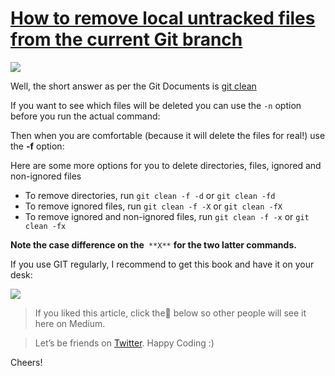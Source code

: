 
# [How to remove local untracked files from the current Git branch](https://koukia.ca/how-to-remove-local-untracked-files-from-the-current-git-branch-571c6ce9b6b1)

![](https://miro.medium.com/max/1024/1*SptUKxY2gmxa4XC3W1_nRw.jpeg)

Well, the short answer as per the Git Documents is [git clean](https://git-scm.com/docs/git-clean)

If you want to see which files will be deleted you can use the `-n` option
before you run the actual command:

Then when you are comfortable (because it will delete the files for real!) use
the **-f** option:

Here are some more options for you to delete directories, files, ignored and
non-ignored files

  * To remove directories, run `git clean -f -d` or `git clean -fd`
  * To remove ignored files, run `git clean -f -X` or `git clean -fX`
  * To remove ignored and non-ignored files, run `git clean -f -x` or `git clean -fx`

 **Note the case difference on the**` **X**` **for the two latter commands.**

If you use GIT regularly, I recommend to get this book and have it on your desk:

![](https://miro.medium.com/max/500/1*ZoGu8n3MF1M9bD9XQkmirQ.png)

> If you liked this article, click the👏 below so other people will see it here
on Medium.

>

> Let’s be friends on [Twitter](https://twitter.com/aramkoukia). Happy Coding :)

Cheers!

